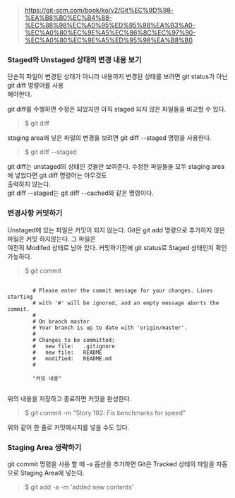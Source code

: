 > https://git-scm.com/book/ko/v2/Git%EC%9D%98-%EA%B8%B0%EC%B4%88-%EC%88%98%EC%A0%95%ED%95%98%EA%B3%A0-%EC%A0%80%EC%9E%A5%EC%86%8C%EC%97%90-%EC%A0%80%EC%9E%A5%ED%95%98%EA%B8%B0

### Staged와 Unstaged 상태의 변경 내용 보기
단순히 파일이 변경된 상태가 아니라 내용까지 변경된 상태를 보려면 git status가 아닌 git diff 명령어를 사용<br> 해야한다. <br>

git diff를 수행하면 수정은 되었지만 아직 staged 되지 않은 파일들을 비교할 수 있다.
> $ git diff

staging area에 넣은 파일의 변경을 보려면 git diff --staged 명령을 사용한다.
> $ git diff --staged

git diff는 unstaged의 상태인 것들만 보여준다. 수정한 파일들을 모두 staging area에 넣었다면 git diff 명령어는 아무것도<br>
출력하지 않는다. <br>
git diff --staged는 git diff --cached와 같은 명령이다.

### 변경사항 커밋하기
Unstaged에 있는 파일은 커밋이 되지 않는다. Git은 git add 명령으로 추가하지 않은 파일은 커밋 하지않는다. 그 파일은<br>여전히 Modifed 상태로 남아 있다. 커밋하기전에 git status로 Staged 상태인지 확인 가능하다. 
> $ git commit

<pre>
    <code>
        # Please enter the commit message for your changes. Lines starting
        # with '#' will be ignored, and an empty message aborts the commit.
        #
        # On branch master
        # Your branch is up to date with 'origin/master'.
        #
        # Changes to be committed:
        #	new file:   .gitignore
        #	new file:   README
        #	modified:   README.md
        #

        "커밋 내용"
    </code>
</pre>
위의 내용을 저장하고 종료하면 커밋을 완성한다. 
> $ git commit -m "Story 182: Fix benchmarks for speed"

위와 같이 한 줄로 커밋메시지를 넣을 수도 있다.

### Staging Area 생략하기
git commit 명령을 사용 할 때 -a 옵션을 추가하면 Git은 Tracked 상태의 파일을 자동으로 Staging Area에 넣는다.<br>
> $ git add -a -m 'added new contents'

